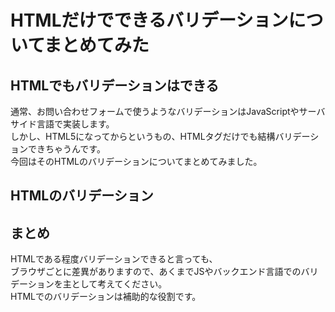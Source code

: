# HTMLだけでできるバリデーションについてまとめてみた  

## HTMLでもバリデーションはできる  
通常、お問い合わせフォームで使うようなバリデーションはJavaScriptやサーバサイド言語で実装します。  
しかし、HTML5になってからというもの、HTMLタグだけでも結構バリデーションできちゃうんです。  
今回はそのHTMLのバリデーションについてまとめてみました。  

## HTMLのバリデーション  

### 

### 

### 

### 

## まとめ  
HTMLである程度バリデーションできると言っても、  
ブラウザごとに差異がありますので、あくまでJSやバックエンド言語でのバリデーションを主として考えてください。  
HTMLでのバリデーションは補助的な役割です。  

